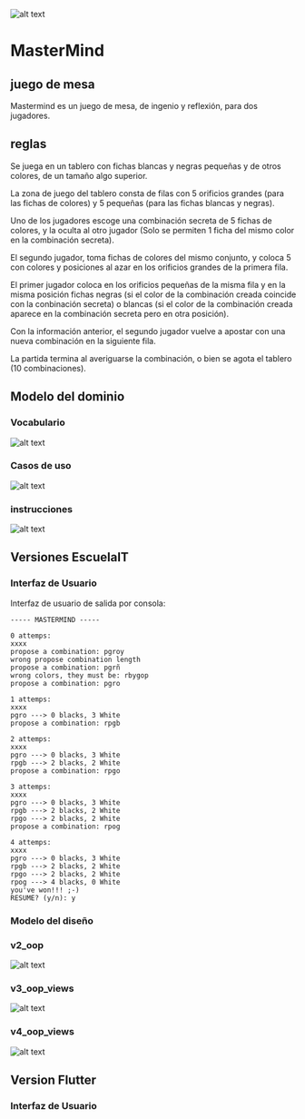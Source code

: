 ![alt text](assets/mastermind.jpg)

#  MasterMind

## juego de mesa

Mastermind es un juego de mesa, de ingenio y reflexión, para dos jugadores.

## reglas

Se juega en un tablero con fichas blancas y negras pequeñas y de otros colores, de un tamaño algo superior.

La zona de juego del tablero consta de filas con 5 orificios grandes (para las fichas de colores) y 5 pequeñas (para las fichas blancas y negras).

Uno de los jugadores escoge una combinación secreta de 5 fichas de colores, y la oculta al otro jugador (Solo se permiten 1 ficha del mismo color en la combinación secreta).

El segundo jugador, toma fichas de colores del mismo conjunto, y coloca 5 con colores y posiciones al azar en los orificios grandes de la primera fila.

El primer jugador coloca en los orificios pequeñas de la misma fila y en la misma posición fichas negras (si el color de la combinación creada coincide con la conbinación secreta) o blancas (si el color de la combinación creada aparece en la combinación secreta pero en otra posición).

Con la información anterior, el segundo jugador vuelve a apostar con una nueva combinación en la siguiente fila.

La partida termina al averiguarse la combinación, o bien se agota el tablero (10 combinaciones).

## Modelo del dominio

### Vocabulario

![alt text](out/uml/domain_model.png)

### Casos de uso

![alt text](out/uml/usecase_diagram.png)

### instrucciones

![alt text](out/uml/rules_state_diagram.png)

## Versiones EscuelaIT

### Interfaz de Usuario

Interfaz de usuario de salida por consola:

```
----- MASTERMIND -----

0 attemps:
xxxx
propose a combination: pgroy
wrong propose combination length
propose a combination: pgrñ
wrong colors, they must be: rbygop
propose a combination: pgro

1 attemps:
xxxx
pgro ---> 0 blacks, 3 White
propose a combination: rpgb

2 attemps:
xxxx
pgro ---> 0 blacks, 3 White
rpgb ---> 2 blacks, 2 White
propose a combination: rpgo

3 attemps:
xxxx
pgro ---> 0 blacks, 3 White
rpgb ---> 2 blacks, 2 White
rpgo ---> 2 blacks, 2 White
propose a combination: rpog

4 attemps:
xxxx
pgro ---> 0 blacks, 3 White
rpgb ---> 2 blacks, 2 White
rpgo ---> 2 blacks, 2 White
rpog ---> 4 blacks, 0 White
you've won!!! ;-)
RESUME? (y/n): y

```

### Modelo del diseño

### v2_oop

![alt text](out/uml/design_model_v2.png)

### v3_oop_views

![alt text](out/uml/design_model_v3.png)

### v4_oop_views

![alt text](out/uml/design_model_v4.png)

## Version Flutter

### Interfaz de Usuario


